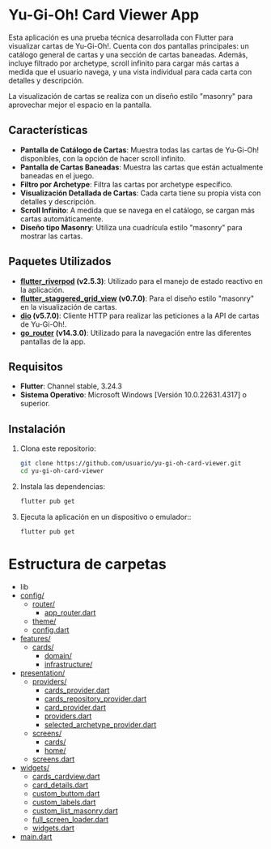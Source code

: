 # Yu-Gi-Oh! Card Viewer App

Esta aplicación es una prueba técnica desarrollada con Flutter para visualizar cartas de Yu-Gi-Oh!. Cuenta con dos pantallas principales: un catálogo general de cartas y una sección de cartas baneadas. Además, incluye filtrado por archetype, scroll infinito para cargar más cartas a medida que el usuario navega, y una vista individual para cada carta con detalles y descripción.

La visualización de cartas se realiza con un diseño estilo "masonry" para aprovechar mejor el espacio en la pantalla.

## Características

- **Pantalla de Catálogo de Cartas**: Muestra todas las cartas de Yu-Gi-Oh! disponibles, con la opción de hacer scroll infinito.
- **Pantalla de Cartas Baneadas**: Muestra las cartas que están actualmente baneadas en el juego.
- **Filtro por Archetype**: Filtra las cartas por archetype específico.
- **Visualización Detallada de Cartas**: Cada carta tiene su propia vista con detalles y descripción.
- **Scroll Infinito**: A medida que se navega en el catálogo, se cargan más cartas automáticamente.
- **Diseño tipo Masonry**: Utiliza una cuadrícula estilo "masonry" para mostrar las cartas.

## Paquetes Utilizados

- **[flutter_riverpod](https://pub.dev/packages/flutter_riverpod) (v2.5.3)**: Utilizado para el manejo de estado reactivo en la aplicación.
- **[flutter_staggered_grid_view](https://pub.dev/packages/flutter_staggered_grid_view) (v0.7.0)**: Para el diseño estilo "masonry" en la visualización de cartas.
- **[dio](https://pub.dev/packages/dio) (v5.7.0)**: Cliente HTTP para realizar las peticiones a la API de cartas de Yu-Gi-Oh!.
- **[go_router](https://pub.dev/packages/go_router) (v14.3.0)**: Utilizado para la navegación entre las diferentes pantallas de la app.

## Requisitos

- **Flutter**: Channel stable, 3.24.3
- **Sistema Operativo**: Microsoft Windows [Versión 10.0.22631.4317] o superior.

## Instalación

1. Clona este repositorio:

   ```bash
   git clone https://github.com/usuario/yu-gi-oh-card-viewer.git
   cd yu-gi-oh-card-viewer
   ```

2. Instala las dependencias:

   ```bash
   flutter pub get
   ```

3. Ejecuta la aplicación en un dispositivo o emulador::

   ```bash
   flutter pub get
   ```

# Estructura de carpetas

- lib
- [config/](.\lib\config)
  - [router/](.\lib\config\router)
    - [app_router.dart](.\lib\config\router\app_router.dart)
  - [theme/](.\lib\config\theme)
  - [config.dart](.\lib\config\config.dart)
- [features/](.\lib\features)
  - [cards/](.\lib\features\cards)
    - [domain/](.\lib\features\cards\domain)
    - [infrastructure/](.\lib\features\cards\infrastructure)
- [presentation/](.\lib\presentation)
  - [providers/](.\lib\presentation\providers)
    - [cards_provider.dart](.\lib\presentation\providers\cards_provider.dart)
    - [cards_repository_provider.dart](.\lib\presentation\providers\cards_repository_provider.dart)
    - [card_provider.dart](.\lib\presentation\providers\card_provider.dart)
    - [providers.dart](.\lib\presentation\providers\providers.dart)
    - [selected_archetype_provider.dart](.\lib\presentation\providers\selected_archetype_provider.dart)
  - [screens/](.\lib\presentation\screens)
    - [cards/](.\lib\presentation\screens\cards)
    - [home/](.\lib\presentation\screens\home)
  - [screens.dart](.\lib\presentation\screens.dart)
- [widgets/](.\lib\widgets)
  - [cards_cardview.dart](.\lib\widgets\cards_cardview.dart)
  - [card_details.dart](.\lib\widgets\card_details.dart)
  - [custom_buttom.dart](.\lib\widgets\custom_buttom.dart)
  - [custom_labels.dart](.\lib\widgets\custom_labels.dart)
  - [custom_list_masonry.dart](.\lib\widgets\custom_list_masonry.dart)
  - [full_screen_loader.dart](.\lib\widgets\full_screen_loader.dart)
  - [widgets.dart](.\lib\widgets\widgets.dart)
- [main.dart](.\lib\main.dart)
